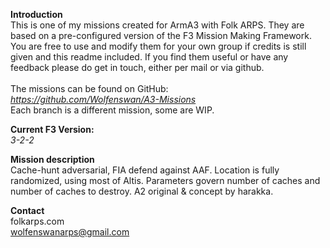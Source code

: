 <b>Introduction</b><br/>
This is one of my missions created for ArmA3 with Folk ARPS. They are based on a pre-configured version of the F3 Mission Making Framework. You are free to use and modify them for your own group if credits is still given and this readme included. If you find them useful or have any feedback please do get in touch, either per mail or via github.<br/><br/>
The missions can be found on GitHub:<br/>
<i>https://github.com/Wolfenswan/A3-Missions</i><br/>
Each branch is a different mission, some are WIP.<br/>

<b>Current F3 Version:</b><br/>
<i>3-2-2</i>

<b>Mission description</b><br/>
Cache-hunt adversarial, FIA defend against AAF. Location is fully randomized, using most of Altis. Parameters govern number of caches and number of caches to destroy. A2 original & concept by harakka.

<b>Contact</b><br/>
folkarps.com<br/>
wolfenswanarps@gmail.com<br/>
